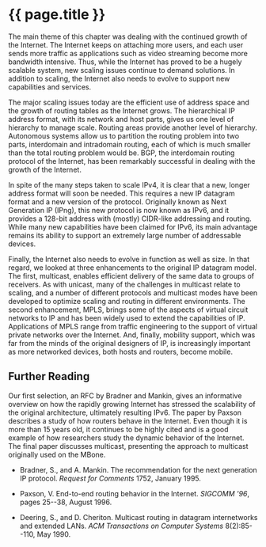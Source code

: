 # {{ page.title }}

The main theme of this chapter was dealing with the continued growth of
the Internet. The Internet keeps on attaching more users, and each user
sends more traffic as applications such as video streaming become more
bandwidth intensive. Thus, while the Internet has proved to be a hugely
scalable system, new scaling issues continue to demand solutions. In
addition to scaling, the Internet also needs to evolve to support new
capabilities and services.

The major scaling issues today are the efficient use of address space
and the growth of routing tables as the Internet grows. The hierarchical
IP address format, with its network and host parts, gives us one level
of hierarchy to manage scale. Routing areas provide another level of
hierarchy. Autonomous systems allow us to partition the routing problem
into two parts, interdomain and intradomain routing, each of which is
much smaller than the total routing problem would be. BGP, the
interdomain routing protocol of the Internet, has been remarkably
successful in dealing with the growth of the Internet.

In spite of the many steps taken to scale IPv4, it is clear that a new,
longer address format will soon be needed. This requires a new IP
datagram format and a new version of the protocol. Originally known as
Next Generation IP (IPng), this new protocol is now known as IPv6, and
it provides a 128-bit address with (mostly) CIDR-like addressing and
routing. While many new capabilities have been claimed for IPv6, its
main advantage remains its ability to support an extremely large number
of addressable devices.

Finally, the Internet also needs to evolve in function as well as size.
In that regard, we looked at three enhancements to the original IP
datagram model. The first, multicast, enables efficient delivery of the
same data to groups of receivers. As with unicast, many of the
challenges in multicast relate to scaling, and a number of different
protocols and multicast modes have been developed to optimize scaling
and routing in different environments. The second enhancement, MPLS,
brings some of the aspects of virtual circuit networks to IP and has
been widely used to extend the capabilities of IP. Applications of MPLS
range from traffic engineering to the support of virtual private
networks over the Internet. And, finally, mobility support, which was
far from the minds of the original designers of IP, is increasingly
important as more networked devices, both hosts and routers, become
mobile.

## Further Reading

Our first selection, an RFC by Bradner and Mankin, gives an informative
overview on how the rapidly growing Internet has stressed the
scalability of the original architecture, ultimately resulting IPv6. The
paper by Paxson describes a study of how routers behave in the Internet.
Even though it is more than 15 years old, it continues to be highly
cited and is a good example of how researchers study the dynamic
behavior of the Internet. The final paper discusses multicast,
presenting the approach to multicast originally used on the MBone.

- Bradner, S., and A. Mankin. The recommendation for the next
   generation IP protocol. *Request for Comments* 1752, January 1995.

- Paxson, V. End-to-end routing behavior in the Internet. *SIGCOMM
   '96*, pages 25--38, August 1996.

- Deering, S., and D. Cheriton. Multicast routing in datagram
   internetworks and extended LANs. *ACM Transactions on Computer
   Systems* 8(2):85--110, May 1990.
